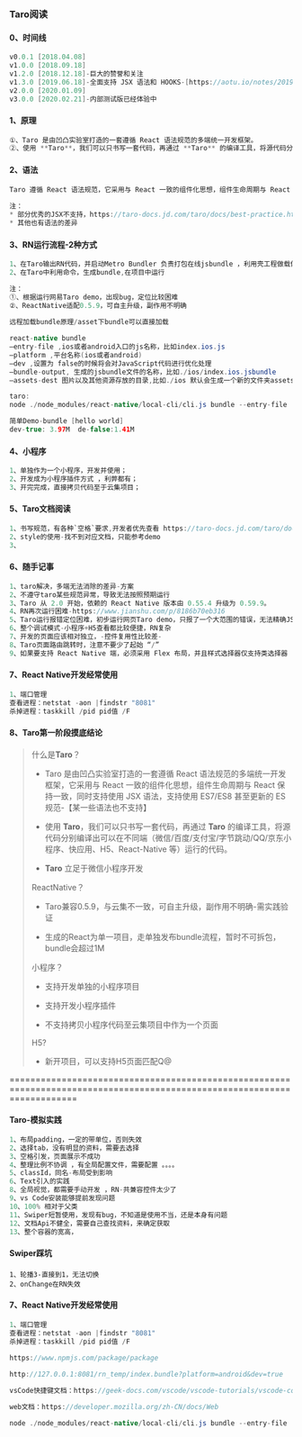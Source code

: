
### Taro阅读

#### 0、时间线

```java
v0.0.1 [2018.04.08] 
v1.0.0 [2018.09.18] 
v1.2.0 [2018.12.18]-巨大的赞誉和关注
v1.3.0 [2019.06.18]-全面支持 JSX 语法和 HOOKS-[https://aotu.io/notes/2019/06/13/taro-1-3/]
v2.0.0 [2020.01.09]
v3.0.0 [2020.02.21]-内部测试版已经体验中                                       
```

#### 1、原理

```java
①、Taro 是由凹凸实验室打造的一套遵循 React 语法规范的多端统一开发框架。
②、使用 **Taro**，我们可以只书写一套代码，再通过 **Taro** 的编译工具，将源代码分别编译出可以在不同端（微信/百度/支付宝/字节跳动/QQ/京东小程序、快应用、H5、React-Native 等）运行的代码。
```

#### 2、语法

```java
Taro 遵循 React 语法规范，它采用与 React 一致的组件化思想，组件生命周期与 React 保持一致，同时支持使用 JSX 语法，让代码具有更丰富的表现力，使用 Taro 进行开发可以获得和 React 一致的开发体验
    
注：
* 部分优秀的JSX不支持，https://taro-docs.jd.com/taro/docs/best-practice.html
* 其他也有语法的差异
```

#### 3、RN运行流程-2种方式

```java
1、在Taro输出RN代码，并启动Metro Bundler 负责打包在线jsbundle ，利用壳工程做载体，展示RN界面
2、在Taro中利用命令，生成bundle,在项目中运行

注：
①、根据运行网易Taro demo，出现bug，定位比较困难
②、ReactNative适配0.5.9，可自主升级，副作用不明确
    
远程加载bundle原理/asset下bundle可以直接加载
```

```java
react-native bundle
–entry-file ,ios或者android入口的js名称，比如index.ios.js
–platform ,平台名称(ios或者android)
–dev ,设置为 false的时候将会对JavaScript代码进行优化处理
–bundle-output, 生成的jsbundle文件的名称，比如./ios/index.ios.jsbundle
–assets-dest 图片以及其他资源存放的目录,比如./ios 默认会生成一个新的文件夹assets

taro:
node ./node_modules/react-native/local-cli/cli.js bundle --entry-file ./rn_temp/index.js --bundle-output ./index.android.bundle  --platform android --assets-dest ./android --dev false

简单Demo-bundle [hello world]
dev-true: 3.97M  de-false:1.41M
```

#### 4、小程序

```java
1、单独作为一个小程序，开发并使用；
2、开发成为小程序插件方式 ，利弊都有；
3、开完完成，直接拷贝代码至于云集项目；
```

#### 5、Taro文档阅读

```java
1、书写规范，有各种`空格`要求,开发者优先查看 https://taro-docs.jd.com/taro/docs/spec-for-taro.html -不遵守副作用待验证。。。。
2、style的使用-找不到对应文档，只能参考demo
3、
```

#### 6、随手记事

```java
1、taro解决，多端无法消除的差异-方案
2、不遵守taro某些规范异常，导致无法按照预期运行
3、Taro 从 2.0 开始，依赖的 React Native 版本由 0.55.4 升级为 0.59.9。
4、RN再次运行困难-https://www.jianshu.com/p/8186b70eb316
5、Taro运行报错定位困难，初步运行网页Taro demo，只报了一个大范围的错误，无法精确JS
6、整个调试模式-小程序+H5查看都比较便捷，RN复杂
7、开发的页面应该相对独立，-控件复用性比较差-
8、Taro页面路由跳转时，注意不要少了起始 “/”
9、如果要支持 React Native 端，必须采用 Flex 布局，并且样式选择器仅支持类选择器
```

#### 7、React Native开发经常使用

```java
1、端口管理
查看进程：netstat -aon |findstr "8081"
杀掉进程：taskkill /pid pid值 /F
```



#### 8、Taro第一阶段摸底结论

> 什么是**Taro**？
>
> * Taro 是由凹凸实验室打造的一套遵循 React 语法规范的多端统一开发框架，它采用与 React 一致的组件化思想，组件生命周期与 React 保持一致，同时支持使用 JSX 语法，支持使用 ES7/ES8 甚至更新的 ES 规范-【某一些语法也不支持】
>
> * 使用 **Taro**，我们可以只书写一套代码，再通过 **Taro** 的编译工具，将源代码分别编译出可以在不同端（微信/百度/支付宝/字节跳动/QQ/京东小程序、快应用、H5、React-Native 等）运行的代码。
>
> * **Taro** 立足于微信小程序开发
>
> 
>
> ReactNative？
>
> * Taro兼容0.5.9，与云集不一致，可自主升级，副作用不明确-需实践验证
>
> * 生成的React为单一项目，走单独发布bundle流程，暂时不可拆包，bundle会超过1M
>
> 
>
> 小程序？
>
> * 支持开发单独的小程序项目
>
> * 支持开发小程序插件
>
> * 不支持拷贝小程序代码至云集项目中作为一个页面
>
> 
>
> H5?
>
> * 新开项目，可以支持H5页面匹配Q@

=========================================================================================================================

#### Taro-模拟实践

```java
1、布局padding，一定的带单位，否则失效
2、选择tab，没有明显的资料，需要去选择
3、空格引发，页面展示不成功
4、整理比例不协调 ，有全局配置文件，需要配置 。。。。
5、classId，同名-布局受到影响
6、Text引入的实践
8、全局视觉，都需要手动开发 ，RN-共兼容控件太少了
9、vs Code安装能够提前发现问题
10、100% 相对于父类
11、Swiper短暂使用，发现有bug，不知道是使用不当，还是本身有问题
12、文档Api不健全，需要自己查找资料，来确定获取
13、整个容器的宽高，

```

#### Swiper踩坑

```
1、轮播3-直接到1，无法切换
2、onChange在RN失效
```





#### 7、React Native开发经常使用

```java
1、端口管理
查看进程：netstat -aon |findstr "8081"
杀掉进程：taskkill /pid pid值 /F
    
https://www.npmjs.com/package/package

http://127.0.0.1:8081/rn_temp/index.bundle?platform=android&dev=true 

vsCode快捷键文档：https://geek-docs.com/vscode/vscode-tutorials/vscode-code-formatting.html

web文档：https://developer.mozilla.org/zh-CN/docs/Web

node ./node_modules/react-native/local-cli/cli.js bundle --entry-file ./rn_temp/index.js --bundle-output ./index.android.bundle  --platform android --assets-dest ./android --dev false
```




